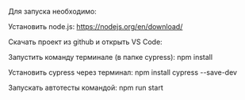 Для запуска необходимо:

Установить node.js: https://nodejs.org/en/download/

Скачать проект из github и открыть VS Code:

Запустить команду терминале (в папке cypress): npm install

Установить cypress через терминал: npm install cypress --save-dev

Запускать автотесты командой: npm run start

